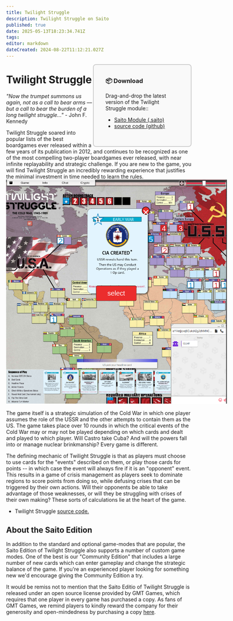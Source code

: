```yaml
---
title: Twilight Struggle
description: Twilight Struggle on Saito
published: true
date: 2025-05-13T18:23:34.741Z
tags: 
editor: markdown
dateCreated: 2024-08-22T11:12:21.027Z
---
```


<div style="float:right; display: inline-block; border: 2px solid #ccc; border-radius: 8px; padding: 2rem; background-color: #f9f9f9; max-width: 200px; opacity:1; z-index:99999;position:relative; margin: 0rem !important">
  <h3 style="margin-top: 0;">📦 Download</h3>
  <p>Drag-and-drop the latest version of the Twilight Struggle module::</p>
  <ul>
    <li><a href="/downloads/twilight-struggle.saito">Saito Module (.saito)</a></li>
    <li><a href="https://github.com/SaitoTech/saito-lite-rust/tree/master/mods/twilight">source code (github)</a></li>
  </ul>
</div>

# Twilight Struggle

*"Now the trumpet summons us again, not as a call to bear arms –– but a call to bear the burden of a long twilight struggle..."* - John F. Kennedy

Twilight Struggle soared into popular lists of the best boardgames ever released within a few years of its publication in 2012, and continues to be recognized as one of the most compelling two-player boardgames ever released, with near infinite replayability and strategic challenge. If you are new to the game, you will find Twilight Struggle an incredibly rewarding experience that justifies the minimal investment in time needed to learn the rules.
<br>
<img src="/ts.png" style="max-width: 600px;">

The game itself is a strategic simulation of the Cold War in which one player assumes the role of the USSR and the other attempts to contain them as the US. The game takes place over 10 rounds in which the critical events of the Cold War may or may not be played depending on which cards and dealt and played to which player. Will Castro take Cuba? And will the powers fall into or manage nuclear brinkmanship? Every game is different.

The defining mechanic of Twilight Struggle is that as players must choose to use cards for the "events" described on them, or play those cards for points -- in which case the event will always fire if it is an "opponent" event. This results in a game of crisis management as players seek to dominate regions to score points from doing so, while defusing crises that can be triggered by their own actions. Will their opponents be able to take advantage of those weaknesses, or will they be struggling with crises of their own making? These sorts of calculations lie at the heart of the game.

- Twilight Struggle [source code.](https://github.com/SaitoTech/saito-lite-rust/tree/master/mods/twilight)

## About the Saito Edition

In addition to the standard and optional game-modes that are popular, the Saito Edition of Twilight Struggle also supports a number of custom game modes. One of the best is our "Community Edition" that includes a large number of new cards which can enter gameplay and change the strategic balance of the game. If you're an experienced player looking for something new we'd encourage giving the Community Edition a try.

It would be remiss not to mention that the Saito Editio of Twilight Struggle is released under an open source license provided by GMT Games, which requires that one player in every game has purchased a copy. As fans of GMT Games, we remind players to kindly reward the company for their generosity and open-mindedness by purchasing a copy [here](https://www.amazon.com/GMT-Games-Twilight-Struggle-Deluxe/dp/B0060L6EE4).
